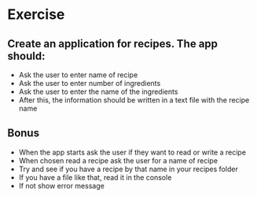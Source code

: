 # Exercise 

## Create an application for recipes. The app should:
* Ask the user to enter name of recipe
* Ask the user to enter number of ingredients
* Ask the user to enter the name of the ingredients
* After this, the information should be written in a text file with the recipe name

## Bonus
* When the app starts ask the user if they want to read or write a recipe
* When chosen read a recipe ask the user for a name of recipe 
* Try and see if you have a recipe by that name in your recipes folder
* If you have a file like that, read it in the console
* If not show error message